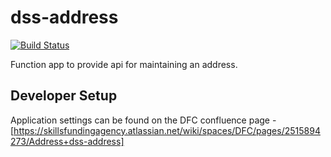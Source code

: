# dss-address

[![Build Status](https://sfa-gov-uk.visualstudio.com/CDS%202.0/_apis/build/status/Yaml/dss-address?repoName=SkillsFundingAgency%2Fdss-address&branchName=master-v2)](https://sfa-gov-uk.visualstudio.com/CDS%202.0/_build/latest?definitionId=1448&repoName=SkillsFundingAgency%2Fdss-address&branchName=master-v2)

Function app to provide api for maintaining an address.

## Developer Setup

Application settings can be found on the DFC confluence page - [https://skillsfundingagency.atlassian.net/wiki/spaces/DFC/pages/2515894273/Address+dss-address]
